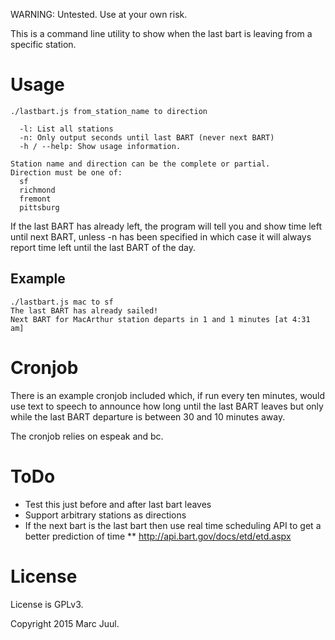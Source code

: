 
WARNING: Untested. Use at your own risk.

This is a command line utility to show when the last bart is leaving from a specific station.

# Usage

```
./lastbart.js from_station_name to direction

  -l: List all stations
  -n: Only output seconds until last BART (never next BART)
  -h / --help: Show usage information.

Station name and direction can be the complete or partial.
Direction must be one of:
  sf
  richmond
  fremont
  pittsburg
```

If the last BART has already left, the program will tell you and show time left until next BART, unless -n has been specified in which case it will always report time left until the last BART of the day.

## Example

```
./lastbart.js mac to sf
The last BART has already sailed!
Next BART for MacArthur station departs in 1 and 1 minutes [at 4:31 am]
```

# Cronjob

There is an example cronjob included which, if run every ten minutes, would use text to speech to announce how long until the last BART leaves but only while the last BART departure is between 30 and 10 minutes away.

The cronjob relies on espeak and bc.

# ToDo

* Test this just before and after last bart leaves
* Support arbitrary stations as directions
* If the next bart is the last bart then use real time scheduling API to get a better prediction of time
** http://api.bart.gov/docs/etd/etd.aspx

# License

License is GPLv3.

Copyright 2015 Marc Juul.

